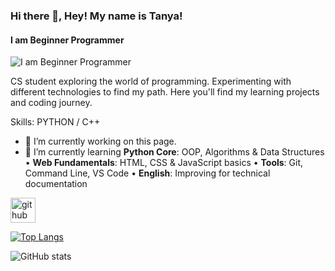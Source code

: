 ### Hi there 👋, Hey! My name is Tanya!
#### I am Beginner Programmer 
![I am Beginner Programmer ](https://i0.wp.com/awaywithwords.co/wp-content/uploads/2018/06/contribute-open-source-github.png?w=2000&ssl=1)

CS student exploring the world of programming. Experimenting with different technologies to find my path. Here you'll find my learning projects and coding journey.

Skills: PYTHON / C++

- 🔭 I’m currently working on this page. 
- 🌱 I’m currently learning **Python Core**: OOP, Algorithms & Data Structures • **Web Fundamentals**: HTML, CSS & JavaScript basics   • **Tools**: Git, Command Line, VS Code • **English**: Improving for technical documentation 


[<img src='https://cdn.jsdelivr.net/npm/simple-icons@3.0.1/icons/github.svg' alt='github' height='40'>](https://github.com/Tatyana-maker)  

[![Top Langs](https://github-readme-stats.vercel.app/api/top-langs/?username=Tatyana-maker)](https://github.com/anuraghazra/github-readme-stats)

![GitHub stats](https://github-readme-stats.vercel.app/api?username=Tatyana-maker&show_icons=true)  







